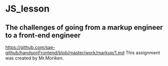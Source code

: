 # JS_lesson
## The challenges of going from a markup engineer to a front-end engineer
https://github.com/sae-github/handsonFrontend/blob/master/work/markup/1.md
This assignment was created by Mr.Moriken.
